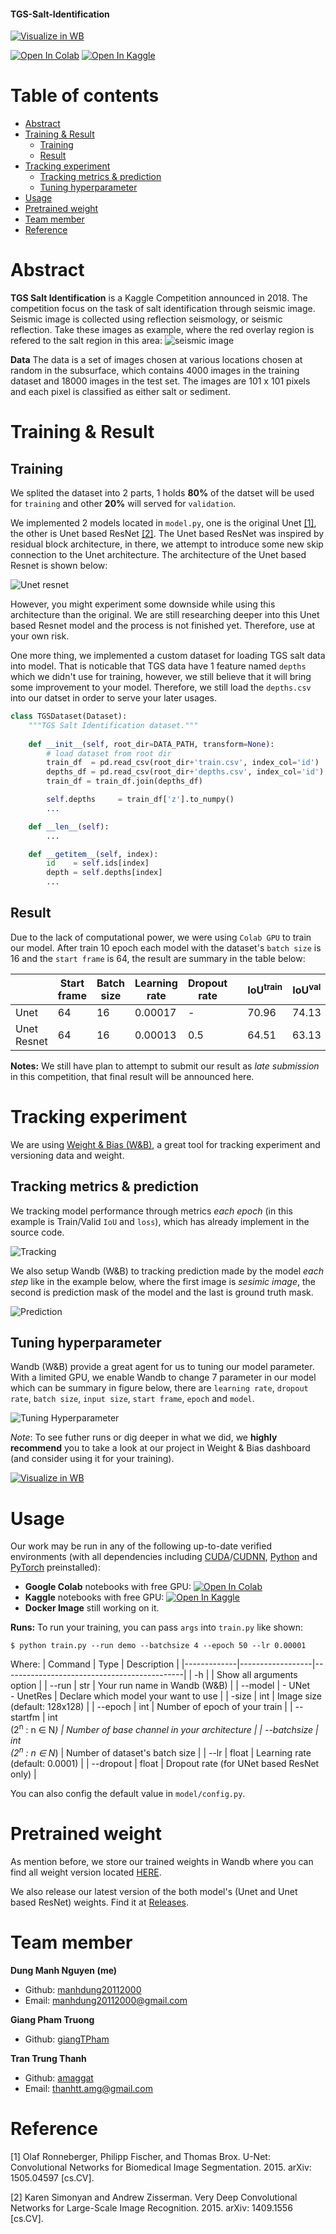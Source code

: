 #### TGS-Salt-Identification
<a href="https://wandb.ai/nmd2000/TGS-Salt-identification/"><img src="https://raw.githubusercontent.com/wandb/assets/main/wandb-github-badge-gradient.svg" alt="Visualize in WB"></a>

<a href="https://colab.research.google.com/drive/1cT5zXGlwm1KBTTuDFzlVvsniNvjSzzSH?usp=sharing"><img src="https://colab.research.google.com/assets/colab-badge.svg" alt="Open In Colab"></a> <a href="https://www.kaggle.com/nguyenmanhdung/u-net-for-salt-identification"><img src="https://kaggle.com/static/images/open-in-kaggle.svg" alt="Open In Kaggle"></a>

Table of contents
=================
* [Abstract](#abstract)
* [Training & Result](#Training-&-Result)
    * [Training](#Training)
    * [Result](#Result)
* [Tracking experiment](#Tracking-experiment)
    * [Tracking metrics & prediction](#Tracking-metrics-&-prediction)
    * [Tuning hyperparameter](#Tuning-hyperparameter)
* [Usage](#Usage)
* [Pretrained weight](#Pretrained-weight)
* [Team member](#Team-member)
* [Reference](#Reference)

Abstract
=================
**TGS Salt Identification** is a Kaggle Competition announced in 2018. 
The competition focus on the task of salt identification through seismic image. Seismic image is collected using reflection seismology, or seismic reflection. Take these images as example, where the red overlay region is refered to the salt region in this area:
![seismic image](imgs/sample.png)

**Data**
The data is a set of images chosen at various locations chosen at random in the subsurface, which contains 4000 images in the training dataset and 18000 images in the test set. The images are 101 x 101 pixels and each pixel is classified as either salt or sediment.

Training & Result
=================

## Training
We splited the dataset into 2 parts, 1 holds **80%** of the datset will be used for `training` and other **20%** will served for `validation`.

We implemented 2 models located in `model.py`, one is the original Unet [[1]](#1), the other is Unet based ResNet [[2]](#2). The Unet based ResNet was inspired by residual block architecture, in there, we attempt to introduce some new skip connection to the Unet architecture. The architecture of the Unet based Resnet is shown below:

![Unet resnet](imgs/Unet_Resnet.png)

However, you might experiment some downside while using this architecture than the original. We are still researching deeper into this Unet based Resnet model and the process is not finished yet. Therefore, use at your own risk.

One more thing, we implemented a custom dataset for loading TGS salt data into model. That is noticable that TGS data have 1 feature named `depths` which we didn't use for training, however, we still believe that it will bring some improvement to your model. Therefore, we still load the `depths.csv` into our datset in order to serve your later usages.
```python
class TGSDataset(Dataset):
    """TGS Salt Identification dataset."""
    
    def __init__(self, root_dir=DATA_PATH, transform=None):
        # load dataset from root dir
        train_df  = pd.read_csv(root_dir+'train.csv', index_col='id')
        depths_df = pd.read_csv(root_dir+'depths.csv', index_col='id')
        train_df = train_df.join(depths_df)

        self.depths     = train_df['z'].to_numpy()
        ...

    def __len__(self):
        ...

    def __getitem__(self, index):
        id    = self.ids[index]
        depth = self.depths[index]
        ...
```

## Result
Due to the lack of computational power, we were using `Colab GPU` to train our model. After train 10 epoch each model with the dataset's `batch size` is 16 and the `start frame` is 64, the result are summary in the table below:

|             | Start frame | Batch size | Learning rate | Dropout rate |   | IoU<sup>train | IoU<sup>val |
|-------------|-------------|------------|---------------|--------------|---|-----------|----------|
| Unet        | 64          | 16         | 0.00017       | -            |   | 70.96     | 74.13    |
| Unet Resnet | 64          | 16         | 0.00013       | 0.5          |   | 64.51     | 63.13    |

**Notes:** We still have plan to attempt to submit our result as *late submission* in this competition, that final result will be announced here.

Tracking experiment
=================
We are using [Weight & Bias (W&B)](https://docs.wandb.ai/), a great tool for tracking experiment and versioning data and weight.  

## Tracking metrics & prediction
We tracking model performance through metrics *each epoch* (in this example is Train/Valid `IoU` and `loss`), which has already implement in the source code. 

![Tracking](imgs/tracking.png)

We also setup Wandb (W&B) to tracking prediction made by the model *each step* like in the example below, where the first image is *sesimic image*, the second is prediction mask of the model and the last is ground truth mask.

![Prediction](imgs/prediction.png)

## Tuning hyperparameter
Wandb (W&B) provide a great agent for us to tuning our model parameter. With a limited GPU, we enable Wandb to change 7 parameter in our model which can be summary in figure below, there are `learning rate`, `dropout rate`, `batch size`, `input size`, `start frame`, `epoch` and `model`.

![Tuning Hyperparameter](imgs/sweep.png)

*Note*: To see futher runs or dig deeper in what we did, we **highly recommend** you to take a look at our project in Weight & Bias dashboard (and consider using it for your training).

<a href="https://wandb.ai/nmd2000/TGS-Salt-identification/"><img src="https://raw.githubusercontent.com/wandb/assets/main/wandb-github-badge-gradient.svg" alt="Visualize in WB"></a>

Usage
=================
Our work may be run in any of the following up-to-date verified environments (with all dependencies including [CUDA](https://developer.nvidia.com/cuda-zone)/[CUDNN](https://developer.nvidia.com/cudnn), [Python](https://www.python.org/) and [PyTorch](https://pytorch.org/) preinstalled):
- **Google Colab** notebooks with free GPU: <a href="https://colab.research.google.com/drive/1cT5zXGlwm1KBTTuDFzlVvsniNvjSzzSH?usp=sharing"><img src="https://colab.research.google.com/assets/colab-badge.svg" alt="Open In Colab"></a> 
- **Kaggle** notebooks with free GPU: <a href="https://www.kaggle.com/nguyenmanhdung/u-net-for-salt-identification"><img src="https://kaggle.com/static/images/open-in-kaggle.svg" alt="Open In Kaggle"></a>
- **Docker Image** still working on it.

**Runs:**
To run your training, you can pass `args` into `train.py` like shown:
```
$ python train.py --run demo --batchsize 4 --epoch 50 --lr 0.00001
```
Where:
| Command     | Type             | Description                                 |
|-------------|------------------|---------------------------------------------|
| -h          |                  | Show all arguments option                   |
| --run       | str              | Your run name in Wandb (W&B)                |
| --model     | - UNet<br> - UnetRes | Declare which model your want to use        |
| -size       | int              | Image size (default: 128x128)               |
| --epoch     | int              | Number of epoch of your train               |
| --startfm   | int<br>(2<sup>n</sup> : n ∈ N<sup>*</sup>)  | Number of base channel in your architecture |
| --batchsize | int<br>(2<sup>n</sup> : n ∈ N<sup>*</sup>)  | Number of dataset's batch size              |
| --lr        | float            | Learning rate (default: 0.0001)             |
| --dropout   | float            | Dropout rate (for UNet based ResNet only)   |

You can also config the default value in `model/config.py`.

Pretrained weight
=================
As mention before, we store our trained weights in Wandb where you can find all weight version located [HERE](https://wandb.ai/nmd2000/TGS-Salt-identification/artifacts/dataset/tgs-salt/193a82f250dd4c988f2b).

We also release our latest version of the both model's (Unet and Unet based ResNet) weights. Find it at [Releases](https://github.com/manhdung20112000/tgs-salt-identification/releases).

Team member
=================
**Dung Manh Nguyen (me)**
- Github: [manhdung20112000](https://github.com/manhdung20112000)
- Email: [manhdung20112000@gmail.com](manhdung20112000@gmail.com)

**Giang Pham Truong**
- Github: [giangTPham](https://github.com/giangTPham)

**Tran Trung Thanh**
- Github: [amaggat](https://github.com/amaggat)
- Email: [thanhtt.amg@gmail.com](thanhtt.amg@gmail.com)

Reference
=================
<a id="1">[1]</a> Olaf Ronneberger, Philipp Fischer, and Thomas Brox. U-Net: Convolutional
Networks for Biomedical Image Segmentation. 2015. arXiv: 1505.04597 [cs.CV].

<a id="2">[2]</a> Karen Simonyan and Andrew Zisserman. Very Deep Convolutional Networks for
Large-Scale Image Recognition. 2015. arXiv: 1409.1556 [cs.CV].